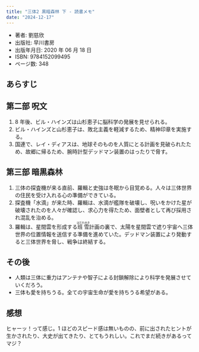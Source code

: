 ```yaml
---
title: "三体2 黒暗森林 下 - 読書メモ"
date: "2024-12-17"
---
```

- 著者: 劉慈欣
- 出版社: 早川書房
- 出版年月日: 2020 年 06 月 18 日
- ISBN: 9784152099495
- ページ数: 348

## あらすじ

## 第二部 呪文

1. 8 年後、ビル・ハインズは山杉恵子に脳科学の発展を見せられる。
2. ビル・ハインズと山杉恵子は、敗北主義を軽減するため、精神印章を実施する。
3. 国連で、レイ・ディアスは、地球そのものを人質にとる計画を見破られたため、故郷に帰るため、腕時計型デッドマン装置のはったりで脅す。

## 第三部 暗黒森林

1. 三体の探査機が来る直前、羅輯と史強は冬眠から目覚める。人々は三体世界の住民を受け入れる心の準備ができている。
2. 探査機「水滴」が来た時、羅輯は、水滴が艦隊を破壊し、呪いをかけた星が破壊されたのを人々が確認し、求心力を得たため、面壁者として再び採用され混乱を治める。
3. 羅輯は、星間雲を形成する<ruby>班雪<rp>(</rp><rt>はだれゆき</rt><rp>)</rp></ruby>計画の裏で、太陽を星間雲で遮り宇宙へ三体世界の位置情報を送信する準備を進めていた。デッドマン装置により発動すると三体世界を脅し、戦争は終結する。

## その後

- 人類は三体に重力はアンテナや智子による封鎖解除により科学を発展させていくだろう。
- 三体も愛を持ちうる。全ての宇宙生命が愛を持ちうる希望がある。

## 感想

ヒャーッ！って感じ。1 ほどのスピード感は無いものの、前に出されたヒントが生かされたり、大史が出てきたり、とてもうれしい。これでまだ続きがあるってマジ？

